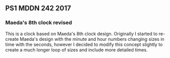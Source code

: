 ## PS1 MDDN 242 2017

### Maeda's 8th clock revised

This is a clock based on Maeda's 8th clock design. Originally I started to re-create Maeda's design with the minute and hour numbers changing sizes in time with the seconds, however I decided to modify this concept slightly to create a much longer loop of sizes and include more detailed times.
